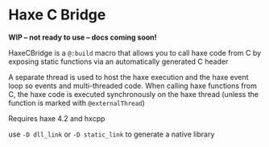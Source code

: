 # Haxe C Bridge

**WIP – not ready to use – docs coming soon!**

HaxeCBridge is a `@:build` macro that allows you to call haxe code from C by exposing static functions via an automatically generated C header

A separate thread is used to host the haxe execution and the haxe event loop so events and multi-threaded code. When calling haxe functions from C, the haxe code is executed synchronously on the haxe thread (unless the function is marked with `@externalThread`)

Requires haxe 4.2 and hxcpp

use `-D dll_link` or `-D static_link` to generate a native library